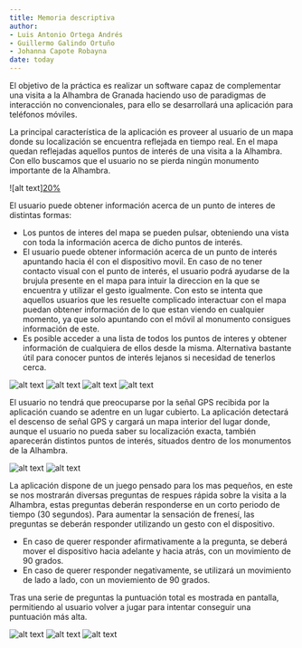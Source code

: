 ```yaml
---
title: Memoria descriptiva 
author: 
- Luis Antonio Ortega Andrés
- Guillermo Galindo Ortuño 
- Johanna Capote Robayna
date: today
---
```


El objetivo de la práctica es realizar un software capaz de complementar una visita a la Alhambra de Granada haciendo uso de paradigmas de interacción no convencionales, para ello se desarrollará una aplicación para teléfonos móviles.

La principal característica de la aplicación es proveer al usuario de un mapa donde su localización se encuentra reflejada en tiempo real. 
En el mapa quedan reflejadas aquellos puntos de interés de una visita a la Alhambra. Con ello buscamos que el usuario no se pierda ningún monumento importante de la Alhambra.

![alt text][20%](mapa.jpg)

El usuario puede obtener información acerca de un punto de interes de distintas formas:

- Los puntos de interes del mapa se pueden pulsar, obteniendo una vista con toda la información acerca de dicho puntos de interés.
- El usuario puede obtener información acerca de un punto de interés apuntando hacia él con el dispositivo movil. En caso de no tener contacto visual con el punto de interés, el usuario podrá ayudarse de la brujula presente en el mapa para intuir la direccion en la que se encuentra y utilizar el gesto igualmente. Con esto se intenta que aquellos usuarios que les resuelte complicado interactuar con el mapa puedan obtener información de lo que estan viendo en cualquier momento, ya que solo apuntando con el móvil al monumento consigues información de este.
- Es posible acceder a una lista de todos los puntos de interes y obtener información de cualquiera de ellos desde la misma. Alternativa bastante útil para conocer puntos de interés lejanos si necesidad de tenerlos cerca.

![alt text](menu.jpg) ![alt text](buscarpunto.jpg) ![alt text](listapuntos.jpg) ![alt text](puntointeres.jpg)


El usuario no tendrá que preocuparse por la señal GPS recibida por la aplicación cuando se adentre en un lugar cubierto.
La aplicación detectará el descenso de señal GPS y cargará un mapa interior del lugar donde, aunque el usuario no pueda saber su localización exacta, también aparecerán distintos puntos de interés, situados dentro de los monumentos de la Alhambra.

![alt text](mapainterno.jpg) ![alt text](puntointerno.jpg)

La aplicación dispone de un juego pensado para los mas pequeños, en este se nos mostrarán diversas preguntas de respues rápida sobre la visita a la Alhambra, estas preguntas deberán responderse en un corto periodo de tiempo (30 segundos). Para aumentar la sensación de frenesí, las preguntas se deberán responder utilizando un gesto con el dispositivo.
- En caso de querer responder afirmativamente a la pregunta, se deberá mover el dispositivo hacia adelante y hacia atrás, con un movimiento de 90 grados.
- En caso de querer responder negativamente, se utilizará un movimiento de lado a lado, con un moviemiento de 90 grados.

Tras una serie de preguntas la puntuación total es mostrada en pantalla, permitiendo al usuario volver a jugar para intentar conseguir una puntuación más alta.

![alt text](juegobien.jpg) ![alt text](juegomal.jpg) ![alt text](puntuacion.jpg)
